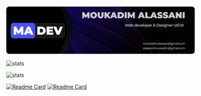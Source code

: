 ![cover](./assets/cover2.png)

![stats](https://github-readme-stats.vercel.app/api?username=madevgit&show_icons=true&theme=transparent&hide_border=true&text_color=faf9f9&icon_color=4B51F6&title_color=4B51F6&bg_color=45,000000,000000,4B51F6&border_radius=14&card_width=1000&count_private=true&custom_title=MADEV-STATS&ring_color=faf9f9)

![stats](https://github-readme-stats.vercel.app/api/top-langs?username=madevgit&show_icons=true&theme=transparent&hide_border=true&text_color=faf9f9&icon_color=4B51F6&title_color=4B51F6&bg_color=45,000000,000000,4B51F6&border_radius=14&card_width=1000&count_private=true&custom_title=MADEV-LANGUAGES&ring_color=faf9f9)

[![Readme Card](https://github-readme-stats.vercel.app/api/pin/?username=madevgit&repo=qosic&show_icons=true&theme=transparent&hide_border=true&text_color=faf9f9&icon_color=4B51F6&title_color=4B51F6&bg_color=45,000000,000000,4B51F6&border_radius=14&card_width=500)](https://github.com/madevgit/qosic)
[![Readme Card](https://github-readme-stats.vercel.app/api/pin/?username=madevgit&repo=Editor&show_icons=true&theme=transparent&hide_border=true&text_color=faf9f9&icon_color=4B51F6&title_color=4B51F6&bg_color=45,000000,000000,4B51F6&border_radius=14&card_width=500)](https://github.com/madevgit/Editor)
